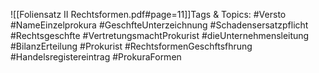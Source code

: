 
![[Foliensatz II Rechtsformen.pdf#page=11]]Tags & Topics:
   #Versto
   #NameEinzelprokura
   #GeschfteUnterzeichnung
   #Schadensersatzpflicht
   #Rechtsgeschfte
   #VertretungsmachtProkurist
   #dieUnternehmensleitung
   #BilanzErteilung
   #Prokurist
   #RechtsformenGeschftsfhrung
   #Handelsregistereintrag
   #ProkuraFormen
